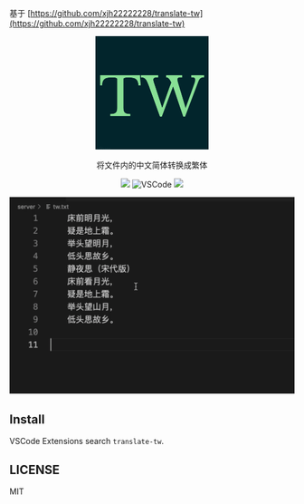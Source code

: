 基于 [https://github.com/xjh22222228/translate-tw](https://github.com/xjh22222228/translate-tw)

<p align="center">
  <img src="icon.png" width="200" />
  <p align="center">将文件内的中文简体转换成繁体</p>
  <p align="center">
    <img src="https://img.shields.io/github/package-json/v/xjh22222228/vscode-translate-tw" />
    <img alt="VSCode" src="https://img.shields.io/static/v1.svg?label=&message=VSCode&style=flat-square&color=0066B8">
    <img src="https://img.shields.io/github/license/xjh22222228/vscode-translate-tw" />
  </p>
</p>

![](media/screenshot.gif)



## Install
VSCode Extensions search `translate-tw`.


## LICENSE
MIT
